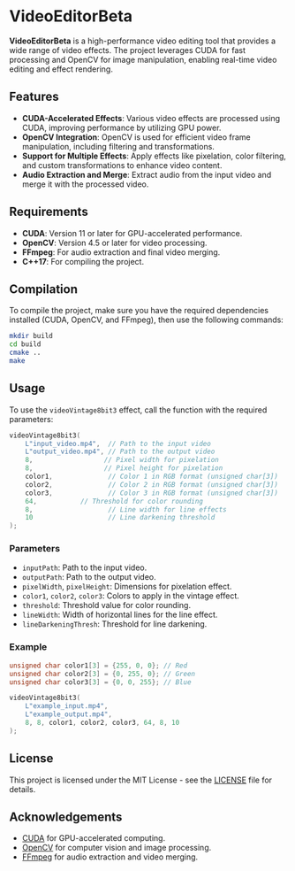 # VideoEditorBeta

**VideoEditorBeta** is a high-performance video editing tool that provides a wide range of video effects. The project leverages CUDA for fast processing and OpenCV for image manipulation, enabling real-time video editing and effect rendering.

## Features

- **CUDA-Accelerated Effects**: Various video effects are processed using CUDA, improving performance by utilizing GPU power.
- **OpenCV Integration**: OpenCV is used for efficient video frame manipulation, including filtering and transformations.
- **Support for Multiple Effects**: Apply effects like pixelation, color filtering, and custom transformations to enhance video content.
- **Audio Extraction and Merge**: Extract audio from the input video and merge it with the processed video.

## Requirements

- **CUDA**: Version 11 or later for GPU-accelerated performance.
- **OpenCV**: Version 4.5 or later for video processing.
- **FFmpeg**: For audio extraction and final video merging.
- **C++17**: For compiling the project.

## Compilation

To compile the project, make sure you have the required dependencies installed (CUDA, OpenCV, and FFmpeg), then use the following commands:

```bash
mkdir build
cd build
cmake ..
make
```

## Usage

To use the `videoVintage8bit3` effect, call the function with the required parameters:

```cpp
videoVintage8bit3(
    L"input_video.mp4",  // Path to the input video
    L"output_video.mp4", // Path to the output video
    8,                  // Pixel width for pixelation
    8,                  // Pixel height for pixelation
    color1,              // Color 1 in RGB format (unsigned char[3])
    color2,              // Color 2 in RGB format (unsigned char[3])
    color3,              // Color 3 in RGB format (unsigned char[3])
    64,           // Threshold for color rounding
    8,                   // Line width for line effects
    10                   // Line darkening threshold
);
```

### Parameters

- `inputPath`: Path to the input video.
- `outputPath`: Path to the output video.
- `pixelWidth`, `pixelHeight`: Dimensions for pixelation effect.
- `color1`, `color2`, `color3`: Colors to apply in the vintage effect.
- `threshold`: Threshold value for color rounding.
- `lineWidth`: Width of horizontal lines for the line effect.
- `lineDarkeningThresh`: Threshold for line darkening.

### Example

```cpp
unsigned char color1[3] = {255, 0, 0}; // Red
unsigned char color2[3] = {0, 255, 0}; // Green
unsigned char color3[3] = {0, 0, 255}; // Blue

videoVintage8bit3(
    L"example_input.mp4",
    L"example_output.mp4",
    8, 8, color1, color2, color3, 64, 8, 10
);
```

## License

This project is licensed under the MIT License - see the [LICENSE](LICENSE) file for details.

## Acknowledgements

- [CUDA](https://developer.nvidia.com/cuda-zone) for GPU-accelerated computing.
- [OpenCV](https://opencv.org/) for computer vision and image processing.
- [FFmpeg](https://ffmpeg.org/) for audio extraction and video merging.
